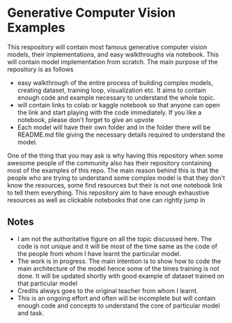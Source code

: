# Generative Computer Vision Examples

This respository will contain most famous generative computer vision models, their implementations, and easy walkthroughs via notebook. This will contain model implementation from scratch. The main purpose of the repository is as follows 

- easy walkthrough of the entire process of building complex models, creating dataset, training loop, visualization etc. It aims to contain enough code and example necessary to understand the whole topic.
- will contain links to colab or kaggle notebook so that anyone can open the link and start playing with the code immediately. If you like a notebook, please don't forget to give an upvote 
- Each model will have their own folder and in the folder there will be README.md file giving the necessary details required to understand the model. 

One of the thing that you may ask is why having this repository when some awesome people of the community also has their repository containing most of the examples of this repo. The main reason behind this is that the people who are trying to understand some complex model is that they don't know the resources, some find resources but their is not one notebook link to tell them everything. This repository aim to have enough exhaustive resources as well as clickable notebooks that one can rightly jump in 

## Notes
- I am not the authoritative figure on all the topic discussed here. The code is not unique and it will be most of the time same as the code of the people from whom I have learnt the particular model. 
- The work is in progress. The main intention is to show how to code the main architecture of the model hence some of the times training is not done. It will be updated shortly with good example of dataset trained on that particular model
- Credits always goes to the original teacher from whom I learnt.
- This is an ongoing effort and often will be incomplete but will contain enough code and concepts to understand the core of particular model and task.